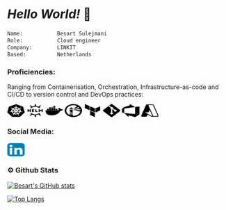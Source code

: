 # ***Hello World!*** 👋 

    Name:           Besart Sulejmani
    Role:           Cloud engineer
    Company:        LINKIT
    Based:          Netherlands

### **Proficiencies:**

Ranging from Containerisation, Orchestration, Infrastructure-as-code and CI/CD to version control and DevOps practices:

<p align="left">
<a href="https://kubernetes.io/" target="blank"><img align="center" src="/interests/kubernetes.svg" alt="Kubernetes" height="30" width="40" /></a>
<a href="https://helm.sh/" target="blank"><img align="center" src="/Interests/helm.svg" alt="Helm Charts" height="30" width="40" /></a>
<a href="https://docker.com" target="blank"><img align="center" src="/Interests/docker.svg" alt="Docker" height="30" width="40" /></a>
<a href="https://goharbor.io/" target="blank"><img align="center" src="/Interests/harbor.svg" alt="Harbor" height="30" width="40" /></a>
<a href="https://www.terraform.io/" target="blank"><img align="center" src="/Interests/terraform.svg" alt="Terraform" height="30" width="40" /></a>
<a href="https://git-scm.com/" target="blank"><img align="center" src="/Interests/git.svg" alt="Git" height="30" width="40" /></a>
<a href="https://azure.microsoft.com/en-us/services/devops/" target="blank"><img align="center" src="/Interests/azuredevops.svg" alt="AzureDevOps" height="30" width="40" /></a>
<a href="https://azure.microsoft.com" target="blank"><img align="center" src="/Interests/microsoftazure.svg" alt="Azure" height="30" width="40" /></a>
</p>

### **Social Media:**

<p align="left"> <a href="https://www.linkedin.com/in/besart-sulejmani-0b92aa25/" target="blank"><img align="center" src="/Socials/linkedin.png" alt="Linkedin" height="30" width="40" /></a> </p>

### ⚙ Github Stats

[![Besart's GitHub stats](https://github-readme-stats.vercel.app/api?username=BesartSulejmani&show_icons=true&count_private=true&theme=react)](https://github.com/anuraghazra/github-readme-stats)


[![Top Langs](https://github-readme-stats.vercel.app/api/top-langs/?username=BesartSulejmani&theme=react)](https://github.com/anuraghazra/github-readme-stats)

</details>